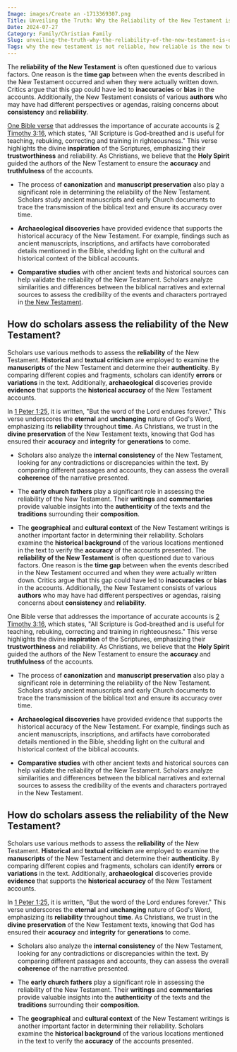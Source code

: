 ```yaml
---
Image: images/Create an -1713369307.png
Title: Unveiling the Truth: Why the Reliability of the New Testament is Questioned
Date: 2024-07-27
Category: Family/Christian Family
Slug: unveiling-the-truth-why-the-reliability-of-the-new-testament-is-questioned
Tags: why the new testament is not reliable, how reliable is the new testament, reliability of the new testament, how accurate is the new testament, new testament reliability, the reliability of the new testament, family, christian family
---
```

The **reliability of the New Testament** is often questioned due to various factors. One reason is the **time gap** between when the events described in the New Testament occurred and when they were actually written down. Critics argue that this gap could have led to **inaccuracies** or **bias** in the accounts. Additionally, the New Testament consists of various **authors** who may have had different perspectives or agendas, raising concerns about **consistency** and **reliability**.

[One Bible verse](/10-ways-christianity-transforms-daily-life-a-comprehensive-guide) that addresses the importance of accurate accounts is [2 Timothy 3:16](https://www.bibleref.com/2-Timothy/3/2-Timothy-3-16.html), which states, "All Scripture is God-breathed and is useful for teaching, rebuking, correcting and training in righteousness." This verse highlights the divine **inspiration** of the Scriptures, emphasizing their **trustworthiness** and reliability. As Christians, we believe that the **Holy Spirit** guided the authors of the New Testament to ensure the **accuracy** and **truthfulness** of the accounts.

- The process of **canonization** and **manuscript preservation** also play a significant role in determining the reliability of the New Testament. Scholars study ancient manuscripts and early Church documents to trace the transmission of the biblical text and ensure its accuracy over time.
  
- **Archaeological discoveries** have provided evidence that supports the historical accuracy of the New Testament. For example, findings such as ancient manuscripts, inscriptions, and artifacts have corroborated details mentioned in the Bible, shedding light on the cultural and historical context of the biblical accounts.
  
- **Comparative studies** with other ancient texts and historical sources can help validate the reliability of the New Testament. Scholars analyze similarities and differences between the biblical narratives and external sources to assess the credibility of the events and characters portrayed in [the New Testament](/unveiling-the-gospel-of-thomas-ultimate-guide-and-pdf-download).


## How do scholars assess the reliability of the New Testament?

Scholars use various methods to assess the **reliability** of the New Testament. **Historical** and **textual criticism** are employed to examine the **manuscripts** of the New Testament and determine their **authenticity**. By comparing different copies and fragments, scholars can identify **errors** or **variations** in the text. Additionally, **archaeological** discoveries provide **evidence** that supports the **historical accuracy** of the New Testament accounts.

In [1 Peter 1:25](https://www.bibleref.com/1-Peter/1/1-Peter-1-25.html), it is written, "But the word of the Lord endures forever." This verse underscores the **eternal** and **unchanging** nature of God's Word, emphasizing its **reliability** throughout **time**. As Christians, we trust in the **divine preservation** of the New Testament texts, knowing that God has ensured their **accuracy** and **integrity** for **generations** to come.

- Scholars also analyze the **internal consistency** of the New Testament, looking for any contradictions or discrepancies within the text. By comparing different passages and accounts, they can assess the overall **coherence** of the narrative presented.

- The **early church fathers** play a significant role in assessing the reliability of the New Testament. Their **writings** and **commentaries** provide valuable insights into the **authenticity** of the texts and the **traditions** surrounding their **composition**.

- The **geographical** and **cultural context** of the New Testament writings is another important factor in determining their reliability. Scholars examine the **historical background** of the various locations mentioned in the text to verify the **accuracy** of the accounts presented.
The **reliability of the New Testament** is often questioned due to various factors. One reason is the **time gap** between when the events described in the New Testament occurred and when they were actually written down. Critics argue that this gap could have led to **inaccuracies** or **bias** in the accounts. Additionally, the New Testament consists of various **authors** who may have had different perspectives or agendas, raising concerns about **consistency** and **reliability**.

One Bible verse that addresses the importance of accurate accounts is [2 Timothy 3:16](https://www.bibleref.com/2-Timothy/3/2-Timothy-3-16.html), which states, "All Scripture is God-breathed and is useful for teaching, rebuking, correcting and training in righteousness." This verse highlights the divine **inspiration** of the Scriptures, emphasizing their **trustworthiness** and reliability. As Christians, we believe that the **Holy Spirit** guided the authors of the New Testament to ensure the **accuracy** and **truthfulness** of the accounts.

- The process of **canonization** and **manuscript preservation** also play a significant role in determining the reliability of the New Testament. Scholars study ancient manuscripts and early Church documents to trace the transmission of the biblical text and ensure its accuracy over time.
  
- **Archaeological discoveries** have provided evidence that supports the historical accuracy of the New Testament. For example, findings such as ancient manuscripts, inscriptions, and artifacts have corroborated details mentioned in the Bible, shedding light on the cultural and historical context of the biblical accounts.
  
- **Comparative studies** with other ancient texts and historical sources can help validate the reliability of the New Testament. Scholars analyze similarities and differences between the biblical narratives and external sources to assess the credibility of the events and characters portrayed in the New Testament.


## How do scholars assess the reliability of the New Testament?

Scholars use various methods to assess the **reliability** of the New Testament. **Historical** and **textual criticism** are employed to examine the **manuscripts** of the New Testament and determine their **authenticity**. By comparing different copies and fragments, scholars can identify **errors** or **variations** in the text. Additionally, **archaeological** discoveries provide **evidence** that supports the **historical accuracy** of the New Testament accounts.

In [1 Peter 1:25](https://www.bibleref.com/1-Peter/1/1-Peter-1-25.html), it is written, "But the word of the Lord endures forever." This verse underscores the **eternal** and **unchanging** nature of God's Word, emphasizing its **reliability** throughout **time**. As Christians, we trust in the **divine preservation** of the New Testament texts, knowing that God has ensured their **accuracy** and **integrity** for **generations** to come.

- Scholars also analyze the **internal consistency** of the New Testament, looking for any contradictions or discrepancies within the text. By comparing different passages and accounts, they can assess the overall **coherence** of the narrative presented.

- The **early church fathers** play a significant role in assessing the reliability of the New Testament. Their **writings** and **commentaries** provide valuable insights into the **authenticity** of the texts and the **traditions** surrounding their **composition**.

- The **geographical** and **cultural context** of the New Testament writings is another important factor in determining their reliability. Scholars examine the **historical background** of the various locations mentioned in the text to verify the **accuracy** of the accounts presented.
